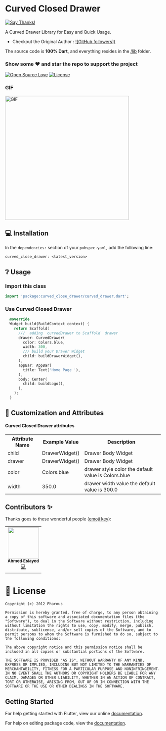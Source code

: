 

#  Curved Closed Drawer

[![Say Thanks!](https://img.shields.io/badge/Say%20Thanks-!-1EAEDB.svg)](https://www.pharous.com/) 

A Curved Drawer Library for Easy and Quick Usage.
* Checkout the Original Author : [![GitHub followers])](https://github.com/ahmedelsayed96)


The source code is **100% Dart**, and everything resides in the [/lib](https://github.com/pharous-flutter/curved_drawer/tree/master/lib) folder.


### Show some :heart: and star the repo to support the project



[![Open Source Love](https://badges.frapsoft.com/os/v1/open-source.svg?v=102)](https://opensource.org/licenses/MIT)
[![License](https://img.shields.io/badge/license-MIT-blue.svg)](https://github.com/pharous-flutter/drawer_swip/tree/master/LICENSE)


### GIF
<img src="https://github.com/pharous-flutter/drawer_swip/raw/master/screens/curved_drawer.gif" height="400" alt="GIF"/>

## 💻 Installation
In the `dependencies:` section of your `pubspec.yaml`, add the following line:



```
curved_close_drawer: <latest_version>
```

## ❔ Usage

### Import this class
```dart
import 'package:curved_close_drawer/curved_drawer.dart';
```

### Use Curved Closed Drawer

```dart
  @override
  Widget build(BuildContext context) {
    return Scaffold(
      ///  adding  curvedDrawer to Scaffold  drawer
      drawer: CurvedDrawer(
        color: Colors.blue,
        width: 300,
        /// build your Drawer Widget
        child: buildDrawerWidget(),
      ),
      appBar: AppBar(
        title: Text('Home Page '),
      ),
      body: Center(
        child: buildLogo(),
      ),
    );
  }
```

## 🎨 Customization and Attributes

#### Curved Closed Drawer attributes
<table>
    <th>Attribute Name</th>
    <th>Example Value</th>
    <th>Description</th>
    <tr>
        <td>child</td>
        <td>DrawerWidget()</td>
        <td>Drawer Body Widget </td>
    </tr>
    <tr>
        <td>drawer</td>
        <td> DrawerWidget()</td>
        <td>Drawer Body Widget </td>
    </tr>
    <tr>
        <td>color</td>
        <td>Colors.blue</td>
        <td>drawer style color  the default value is Colors.blue </td>
    </tr>
    <tr>
        <td>width</td>
        <td>350.0</td>
        <td>drawer width value the default value is 300.0</td>
    </tr>
   

</table>

## Contributors ✨

Thanks goes to these wonderful people ([emoji key](https://allcontributors.org/docs/en/emoji-key)):

<table>
  <tr>
   <td align="center"><a href="https://github.com/ahmedelsayed96"><img src="https://avatars1.githubusercontent.com/u/18017854?s=100" width="100px;" alt=""/><br /><sub><b>Ahmed Eslayed</b></sub></a><br /><a href="https://github.com/ahmedelsayed96" title="Coding">💻</a></td>
</table>

# 📃 License

    Copyright (c) 2012 Pharous

    Permission is hereby granted, free of charge, to any person obtaining a copy of this software and associated documentation files (the "Software"), to deal in the Software without restriction, including without limitation the rights to use, copy, modify, merge, publish, distribute, sublicense, and/or sell copies of the Software, and to permit persons to whom the Software is furnished to do so, subject to the following conditions:

    The above copyright notice and this permission notice shall be included in all copies or substantial portions of the Software.

    THE SOFTWARE IS PROVIDED "AS IS", WITHOUT WARRANTY OF ANY KIND, EXPRESS OR IMPLIED, INCLUDING BUT NOT LIMITED TO THE WARRANTIES OF MERCHANTABILITY, FITNESS FOR A PARTICULAR PURPOSE AND NONINFRINGEMENT. IN NO EVENT SHALL THE AUTHORS OR COPYRIGHT HOLDERS BE LIABLE FOR ANY CLAIM, DAMAGES OR OTHER LIABILITY, WHETHER IN AN ACTION OF CONTRACT, TORT OR OTHERWISE, ARISING FROM, OUT OF OR IN CONNECTION WITH THE SOFTWARE OR THE USE OR OTHER DEALINGS IN THE SOFTWARE.

## Getting Started

For help getting started with Flutter, view our online [documentation](https://flutter.io/).

For help on editing package code, view the [documentation](https://flutter.io/developing-packages/).

